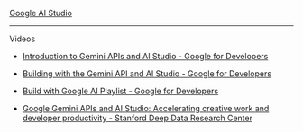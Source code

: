 [Google AI Studio](https://aistudio.google.com)

- - - -

Videos
* [Introduction to Gemini APIs and AI Studio - Google for Developers](https://youtu.be/4oyqd7CB09c?si=CWDcSJXBi1VoZdCs)

* [Building with the Gemini API and AI Studio - Google for Developers](https://youtu.be/0W9-koKdGs4?si=JQvGCtRik4oZA93b)

* [Build with Google AI Playlist - Google for Developers](https://youtube.com/playlist?list=PLOU2XLYxmsIIof-OQwbS0jL7nBTzHYFSv&si=HZSNnELpu_9QWGpo)

* [Google Gemini APIs and AI Studio: Accelerating creative work and developer productivity - Stanford Deep Data Research Center](https://youtu.be/VRT8YNiD7xg?si=PjYCDD73zd96233l)
